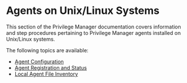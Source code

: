 [title]: # (Unix/Linux Agents)
[tags]: # (endpoints)
[priority]: # (3)
# Agents on Unix/Linux Systems

This section of the Privilege Manager documentation covers information and step procedures pertaining to Privilege Manager agents installed on Unix/Linux systems.

The following topics are available:

* [Agent Configuration](cfg/index.md)
* [Agent Registration and Status](reg.md)
* [Local Agent File Inventory](local-file-inv.md)
